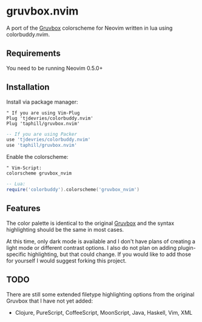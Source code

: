 # gruvbox.nvim

A port of the [Gruvbox](https://github.com/morhetz/gruvbox) colorscheme for Neovim written in lua using colorbuddy.nvim.

## Requirements

You need to be running Neovim 0.5.0+

## Installation

Install via package manager:
```vim
" If you are using Vim-Plug
Plug 'tjdevries/colorbuddy.nvim'
Plug 'taphill/gruvbox.nvim'
```

```lua
-- If you are using Packer
use 'tjdevries/colorbuddy.nvim'
use 'taphill/gruvbox.nvim'
```

Enable the colorscheme:

```vim 
" Vim-Script:
colorscheme gruvbox_nvim
```

```lua
-- Lua:
require('colorbuddy').colorscheme('gruvbox_nvim')
```

## Features

The color palette is identical to the original [Gruvbox](https://github.com/morhetz/gruvbox) and the syntax highlighting should be the same in most cases.

At this time, only dark mode is available and I don't have plans of creating a light mode or different contrast options. I also do not plan on adding plugin-specific highlighting, but that could change. If you would like to add those for yourself I would suggest forking this project.

## TODO

There are still some extended filetype highlighting options from the original Gruvbox that I have not yet added:

-  Clojure, PureScript, CoffeeScript, MoonScript, Java, Haskell, Vim, XML
